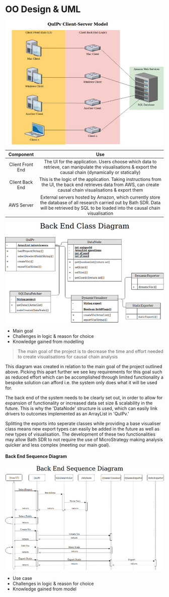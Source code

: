 
# OO Design & UML

![ERROR: Client Server Diagram not found](clientServer.jpg)

|Component|Use|
|:---:|:---:|
|Client Front End|The UI for the application. Users choose which data to retrieve, can manipulate the visualisations & export the causal chain (dynamically or statically)|
|Client Back End|This is the logic of the application. Taking instructions from the UI, the back end retrieves data from AWS, can create causal chain visualisations & export them|
|AWS Server|External servers hosted by Amazon, which currently store the database of all research carried out by Bath SDR. Data will be retrieved by SQL to be loaded into the causal chain visualisation|


![ERROR: Back End Class Diagram not found](classDiagram.jpg)

- Main goal
- Challenges in logic & reason for choice
- Knowledge gained from modelling

> The main goal of the project is to decrease the time and effort needed to create visualisations for
causal chain analysis

This diagram was created in relation to the main goal of the project outlined above.
Picking this apart further we see key requirements for this goal such as reduced effort
which can be accomplished through limited functionality a bespoke solution can afford i.e.
the system only does what it will be used for.

The back end of the system needs to be clearly set out, in order to allow for expansion of functionality
or increased data set size & scalability in the future. This is why the 'DataNode' structure is used,
which can easily link drivers to outcomes implemented as an ArrayList in 'QuIPv.'

Splitting the exports into seperate classes while providing a base visualiser class means
new export types can easily be added in the future as well as new types of visualisation. The
development of these two functionalities may allow Bath SDR to not require the use of MicroStrategy
making analysis quicker and less complex (meeting our main goal).

#### Back End Sequence Diagram

![ERROR: Back End Sequence Diagram not found](sequenceDiagram.jpg)

- Use case
- Challenges in logic & reason for choice
- Knowledge gained from model